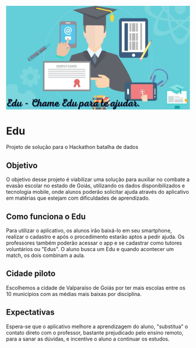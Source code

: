 ![Alt text](EDU.jpg?raw=true "Title")

# Edu
Projeto de solução para o Hackathon batalha de dados

## Objetivo

O objetivo desse projeto é viabilizar uma solução para auxiliar no combate a evasão escolar no estado de Goiás, utilizando os dados disponibilizados e tecnologia mobile, onde alunos poderão solicitar ajuda através do aplicativo em matérias que estejam com dificuldades de aprendizado.

## Como funciona o Edu

Para utilizar o aplicativo, os alunos irão baixá-lo em seu smartphone, realizar o cadastro e após o procedimento estarão aptos a pedir ajuda. Os professores também poderão acessar o app e se cadastrar como tutores voluntários ou "Edus". O aluno busca um Edu e quando acontecer um match, os dois combinam a aula.

## Cidade piloto

Escolhemos a cidade de Valparaíso de Goiás por ter mais escolas entre os 10 municípios com as médias mais baixas por disciplina.

## Expectativas

Espera-se que o aplicativo melhore a aprendizagem do aluno, "substitua" o contato direto com o professor, bastante prejudicado pelo ensino remoto, para a sanar as dúvidas, e incentive o aluno a continuar os estudos.
